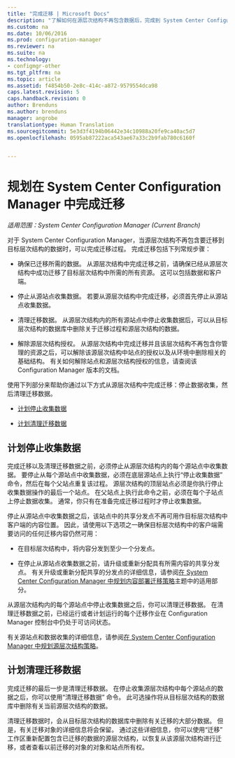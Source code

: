```yaml
---
title: "完成迁移 | Microsoft Docs"
description: "了解如何在源层次结构不再包含数据后，完成到 System Center Configuration Manager 目标层次结构的迁移。"
ms.custom: na
ms.date: 10/06/2016
ms.prod: configuration-manager
ms.reviewer: na
ms.suite: na
ms.technology:
- configmgr-other
ms.tgt_pltfrm: na
ms.topic: article
ms.assetid: f4854b50-2e8c-414c-a872-9579554dca98
caps.latest.revision: 5
caps.handback.revision: 0
author: Brenduns
ms.author: brenduns
manager: angrobe
translationtype: Human Translation
ms.sourcegitcommit: 5e3d3f4194b06442e34c10988a20fe9ca40ac5d7
ms.openlocfilehash: 0595ab87222aca543ae67a33c2b9fab780c6160f


---
```

# <a name="planning-to-complete-migration-in-system-center-configuration-manager"></a>规划在 System Center Configuration Manager 中完成迁移

*适用范围：System Center Configuration Manager (Current Branch)*

对于 System Center Configuration Manager，当源层次结构不再包含要迁移到目标层次结构的数据时，可以完成迁移过程。 完成迁移包括下列常规步骤：  

-   确保已迁移所需的数据。 从源层次结构中完成迁移之前，请确保已经从源层次结构中成功迁移了目标层次结构中所需的所有资源。 这可以包括数据和客户端。  

-   停止从源站点收集数据。 若要从源层次结构中完成迁移，必须首先停止从源站点收集数据。  

-   清理迁移数据。 从源层次结构内的所有源站点中停止收集数据后，可以从目标层次结构的数据库中删除关于迁移过程和源层次结构的数据。  

-   解除源层次结构授权。 从源层次结构中完成迁移并且该层次结构不再包含你管理的资源之后，可以解除该源层次结构中站点的授权以及从环境中删除相关的基础结构。 有关如何解除站点和源层次结构授权的信息，请查阅该 Configuration Manager 版本的文档。  

使用下列部分来帮助你通过以下方式从源层次结构中完成迁移：停止数据收集，然后清理迁移数据。  

-   [计划停止收集数据](#Plan_to_Stop_Data_Gath)  

-   [计划清理迁移数据](#Plan_to_clean_up)  

##  <a name="a-nameplantostopdatagatha-plan-to-stop-gathering-data"></a><a name="Plan_to_Stop_Data_Gath"></a>计划停止收集数据  
 完成迁移以及清理迁移数据之前，必须停止从源层次结构内的每个源站点中收集数据。 要停止从每个源站点中收集数据，必须在底层源站点上执行“停止收集数据”  命令，然后在每个父站点重复该过程。 源层次结构的顶层站点必须是你执行停止收集数据操作的最后一个站点。 在父站点上执行此命令之前，必须在每个子站点上停止数据收集。 通常，你只有在准备完成迁移过程时才停止收集数据。  

 停止从源站点中收集数据之后，该站点中的共享分发点不再可用作目标层次结构中客户端的内容位置。 因此，请使用以下选项之一确保目标层次结构中的客户端需要访问的任何迁移内容仍然可用：  

-   在目标层次结构中，将内容分发到至少一个分发点。  

-   在停止从源站点收集数据之前，请升级或重新分配具有所需内容的共享分发点。 有关升级或重新分配共享的分发点的详细信息，请参阅[在 System Center Configuration Manager 中规划内容部署迁移策略](../../core/migration/planning-a-content-deployment-migration-strategy.md)主题中的适用部分。  

从源层次结构内的每个源站点中停止收集数据之后，你可以清理迁移数据。 在清理迁移数据之前，已经运行或者计划运行的每个迁移作业在 Configuration Manager 控制台中仍处于可访问状态。  

有关源站点和数据收集的详细信息，请参阅[在 System Center Configuration Manager 中规划源层次结构策略](../../core/migration/planning-a-source-hierarchy-strategy.md)。  

##  <a name="a-nameplantocleanupa-plan-to-clean-up-migration-data"></a><a name="Plan_to_clean_up"></a>计划清理迁移数据  
 完成迁移的最后一步是清理迁移数据。 在停止收集源层次结构中每个源站点的数据之后，你可以使用“清理迁移数据”  命令。 此可选操作将从目标层次结构的数据库中删除有关当前源层次结构的数据。  

 清理迁移数据时，会从目标层次结构的数据库中删除有关迁移的大部分数据。 但是，有关迁移对象的详细信息将会保留。 通过这些详细信息，你可以使用“迁移”  工作区重新配置包含已迁移的数据的源层次结构，以恢复从该源层次结构进行迁移，或者查看以前迁移的对象的对象和站点所有权。  



<!--HONumber=Dec16_HO3-->



